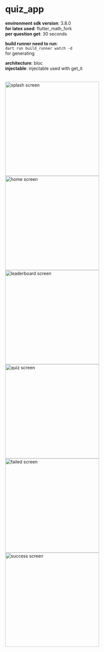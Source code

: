 # quiz_app

**environment sdk version**: 3.8.0\
**for latex used**: flutter_math_fork\
**per question get**: 30 seconds

**build runner need to run**:\
```dart run build_runner watch -d```\
for generating

**architecture**: bloc\
**injectable**: injectable used with get_it
\
\
\
<img src="assets/md_image/img.png" alt="splash screen" width="300">
<img src="assets/md_image/img-1.png" alt="home screen" width="300">
<img src="assets/md_image/img-2.png" alt="leaderboard screen" width="300">
<img src="assets/md_image/img-3.png" alt="quiz screen" width="300">
<img src="assets/md_image//img-4.png" alt="failed screen" width="300">
<img src="assets/md_image//img-5.png" alt="success screen" width="300">

